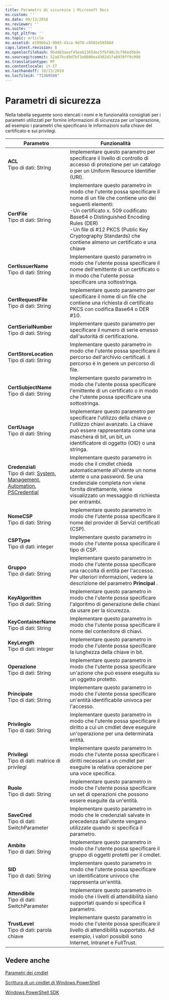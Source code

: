 ```yaml
---
title: Parametri di sicurezza | Microsoft Docs
ms.custom: ''
ms.date: 09/13/2016
ms.reviewer: ''
ms.suite: ''
ms.tgt_pltfrm: ''
ms.topic: article
ms.assetid: e199bba3-90d3-41ca-9d78-cb502e58508d
caps.latest.revision: 6
ms.openlocfilehash: 9b4d83aeaf45eab1365dec5fbf48c3c796ed5bde
ms.sourcegitcommit: 52a67bcd9d7bf3e8600ea4302d1fa8970ff9c998
ms.translationtype: MT
ms.contentlocale: it-IT
ms.lasthandoff: 10/15/2019
ms.locfileid: "72369500"
---
```

# <a name="security-parameters"></a>Parametri di sicurezza

Nella tabella seguente sono elencati i nomi e le funzionalità consigliati per i parametri utilizzati per fornire informazioni di sicurezza per un'operazione, ad esempio i parametri che specificano le informazioni sulla chiave del certificato e sui privilegi.

|Parametro|Funzionalità|
|---|---|
|**ACL**<br>Tipo di dati: String|Implementare questo parametro per specificare il livello di controllo di accesso di protezione per un catalogo o per un Uniform Resource Identifier (URI).|
|**CertFile**<br>Tipo di dati: String|Implementare questo parametro in modo che l'utente possa specificare il nome di un file che contiene uno dei seguenti elementi:<br>-Un certificato x. 509 codificato Base64 o Distinguished Encoding Rules (DER)<br>-Un file di #12 PKCS (Public Key Cryptography Standards) che contiene almeno un certificato e una chiave|
|**CertIssuerName**<br>Tipo di dati: String|Implementare questo parametro in modo che l'utente possa specificare il nome dell'emittente di un certificato o in modo che l'utente possa specificare una sottostringa.|
|**CertRequestFile**<br>Tipo di dati: String|Implementare questo parametro per specificare il nome di un file che contiene una richiesta di certificato PKCS con codifica Base64 o DER #10.|
|**CertSerialNumber**<br>Tipo di dati: String|Implementare questo parametro per specificare il numero di serie emesso dall'autorità di certificazione.|
|**CertStoreLocation**<br>Tipo di dati: String|Implementare questo parametro in modo che l'utente possa specificare il percorso dell'archivio certificati. Il percorso è in genere un percorso di file.|
|**CertSubjectName**<br>Tipo di dati: String|Implementare questo parametro in modo che l'utente possa specificare l'emittente di un certificato o in modo che l'utente possa specificare una sottostringa.|
|**CertUsage**<br>Tipo di dati: String|Implementare questo parametro per specificare l'utilizzo della chiave o l'utilizzo chiavi avanzato. La chiave può essere rappresentata come una maschera di bit, un bit, un identificatore di oggetto (OID) o una stringa.|
|**Credenziali**<br>Tipo di dati: [System. Management. Automation. PSCredential](/dotnet/api/System.Management.Automation.PSCredential)|Implementare questo parametro in modo che il cmdlet chieda automaticamente all'utente un nome utente o una password. Se una credenziale completa non viene fornita direttamente, viene visualizzato un messaggio di richiesta per entrambi.|
|**NomeCSP**<br>Tipo di dati: String|Implementare questo parametro in modo che l'utente possa specificare il nome del provider di Servizi certificati (CSP).|
|**CSPType**<br>Tipo di dati: integer|Implementare questo parametro in modo che l'utente possa specificare il tipo di CSP.|
|**Gruppo**<br>Tipo di dati: String|Implementare questo parametro in modo che l'utente possa specificare una raccolta di entità per l'accesso. Per ulteriori informazioni, vedere la descrizione del parametro **Principal** .|
|**KeyAlgorithm**<br>Tipo di dati: String|Implementare questo parametro in modo che l'utente possa specificare l'algoritmo di generazione delle chiavi da usare per la sicurezza.|
|**KeyContainerName**<br>Tipo di dati: String|Implementare questo parametro in modo che l'utente possa specificare il nome del contenitore di chiavi.|
|**KeyLength**<br>Tipo di dati: integer|Implementare questo parametro in modo che l'utente possa specificare la lunghezza della chiave in bit.|
|**Operazione**<br>Tipo di dati: String|Implementare questo parametro in modo che l'utente possa specificare un'azione che può essere eseguita su un oggetto protetto.|
|**Principale**<br>Tipo di dati: String|Implementare questo parametro in modo che l'utente possa specificare un'entità identificabile univoca per l'accesso.|
|**Privilegio**<br>Tipo di dati: String|Implementare questo parametro in modo che l'utente possa specificare il diritto a cui un cmdlet deve eseguire un'operazione per una determinata entità.|
|**Privilegi**<br>Tipo di dati: matrice di privilegi|Implementare questo parametro in modo che l'utente possa specificare i diritti necessari a un cmdlet per eseguire la relativa operazione per una voce specifica.|
|**Ruolo**<br>Tipo di dati: String|Implementare questo parametro in modo che l'utente possa specificare un set di operazioni che possono essere eseguite da un'entità.|
|**SaveCred**<br>Tipo di dati: SwitchParameter|Implementare questo parametro in modo che le credenziali salvate in precedenza dall'utente vengano utilizzate quando si specifica il parametro.|
|**Ambito**<br>Tipo di dati: String|Implementare questo parametro in modo che l'utente possa specificare il gruppo di oggetti protetti per il cmdlet.|
|**SID**<br>Tipo di dati: String|Implementare questo parametro in modo che l'utente possa specificare un identificatore univoco che rappresenta un'entità.|
|**Attendibile**<br>Tipo di dati: SwitchParameter|Implementare questo parametro in modo che i livelli di attendibilità siano supportati quando si specifica il parametro.|
|**TrustLevel**<br>Tipo di dati: parola chiave|Implementare questo parametro in modo che l'utente possa specificare il livello di attendibilità supportato. Ad esempio, i valori possibili sono Internet, Intranet e FullTrust.|

## <a name="see-also"></a>Vedere anche

[Parametri dei cmdlet](./cmdlet-parameters.md)

[Scrittura di un cmdlet di Windows PowerShell](./writing-a-windows-powershell-cmdlet.md)

[Windows PowerShell SDK](../windows-powershell-reference.md)
